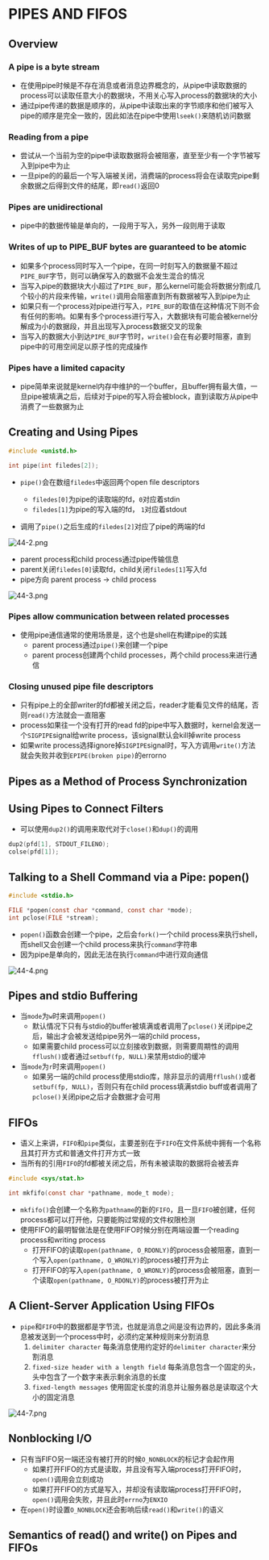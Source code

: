# PIPES AND FIFOS

## Overview

### A pipe is a byte stream
- 在使用pipe时候是不存在消息或者消息边界概念的，从pipe中读取数据的process可以读取任意大小的数据块，不用关心写入process的数据块的大小
- 通过pipe传递的数据是顺序的，从pipe中读取出来的字节顺序和他们被写入pipe的顺序是完全一致的，因此如法在pipe中使用`lseek()`来随机访问数据

### Reading from a pipe
- 尝试从一个当前为空的pipe中读取数据将会被阻塞，直至至少有一个字节被写入到pipe中为止
- 一旦pipe的的最后一个写入端被关闭，消费端的process将会在读取完pipe剩余数据之后得到文件的结尾，即`read()`返回0

### Pipes are unidirectional
- pipe中的数据传输是单向的，一段用于写入，另外一段则用于读取

### Writes of up to PIPE_BUF bytes are guaranteed to be atomic
- 如果多个process同时写入一个pipe，在同一时刻写入的数据量不超过`PIPE_BUF`字节，则可以确保写入的数据不会发生混合的情况
- 当写入pipe的数据块大小超过了`PIPE_BUF`，那么kernel可能会将数据分割成几个较小的片段来传输，`write()`调用会阻塞直到所有数据被写入到pipe为止
- 如果只有一个process对pipe进行写入，`PIPE_BUF`的取值在这种情况下则不会有任何的影响。如果有多个process进行写入，大数据块有可能会被kernel分解成为小的数据段，并且出现写入process数据交叉的现象
- 当写入的数据大小到达`PIPE_BUF`字节时，`write()`会在有必要时阻塞，直到pipe中的可用空间足以原子性的完成操作

### Pipes have a limited capacity
- pipe简单来说就是kernel内存中维护的一个buffer，且buffer拥有最大值，一旦pipe被填满之后，后续对于pipe的写入将会被block，直到读取方从pipe中消费了一些数据为止

## Creating and Using Pipes
```c
#include <unistd.h>

int pipe(int filedes[2]);
```
- `pipe()`会在数组`filedes`中返回两个open file descriptors
    - `filedes[0]`为pipe的读取端的fd，`0`对应着stdin
    - `filedes[1]`为pipe的写入端的fd， `1`对应着stdout

- 调用了`pipe()`之后生成的`filedes[2]`对应了pipe的两端的fd

![44-2.png](./img/44-2.png)  

- parent process和child process通过pipe传输信息
- parent关闭`filedes[0]`读取fd，child关闭`filedes[1]`写入fd
- pipe方向 parent process -> child process

![44-3.png](./img/44-3.png)  

### Pipes allow communication between related processes
- 使用pipe通信通常的使用场景是，这个也是shell在构建pipe的实践
    - parent process通过`pipe()`来创建一个pipe
    - parent process创建两个child processes，两个child process来进行通信

### Closing unused pipe file descriptors
- 只有pipe上的全部writer的fd都被关闭之后，reader才能看见文件的结尾，否则`read()`方法就会一直阻塞
- process如果往一个没有打开的read fd的pipe中写入数据时，kernel会发送一个`SIGPIPE`signal给write process，该signal默认会kill掉write process
- 如果write process选择ignore掉`SIGPIPE`signal时，写入方调用`write()`方法就会失败并收到`EPIPE(broken pipe)`的errorno

## Pipes as a Method of Process Synchronization

## Using Pipes to Connect Filters
- 可以使用`dup2()`的调用来取代对于`close()`和`dup()`的调用
```c
dup2(pfd[1], STDOUT_FILENO);
colse(pfd[1]);
```

## Talking to a Shell Command via a Pipe: popen()
```c
#include <stdio.h>

FILE *popen(const char *command, const char *mode);
int pclose(FILE *stream);
```
- `popen()`函数会创建一个pipe，之后会`fork()`一个child process来执行shell，而shell又会创建一个child process来执行`command`字符串
- 因为pipe是单向的，因此无法在执行`command`中进行双向通信

![44-4.png](./img/44-4.png)

## Pipes and stdio Buffering
- 当`mode`为`w`时来调用`popen()`
	- 默认情况下只有与stdio的buffer被填满或者调用了`pclose()`关闭pipe之后，输出才会被发送给pipe另外一端的child process，
	- 如果需要child process可以立刻接收到数据，则需要周期性的调用`fflush()`或者通过`setbuf(fp, NULL)`来禁用stdio的缓冲
- 当`mode`为`r`时来调用`popen()`
	- 如果另一端的child process使用stdio库，除非显示的调用`fflush()`或者`setbuf(fp, NULL)`，否则只有在child process填满stdio buff或者调用了`pclose()`关闭pipe之后才会数据才会可用

## FIFOs
- 语义上来讲，`FIFO`和`pipe`类似，主要差别在于`FIFO`在文件系统中拥有一个名称且其打开方式和普通文件打开方式一致
- 当所有的引用`FIFO`的fd都被关闭之后，所有未被读取的数据将会被丢弃

```c
#include <sys/stat.h>

int mkfifo(const char *pathname, mode_t mode);
```

- `mkfifo()`会创建一个名称为`pathname`的新的`FIFO`，且一旦`FIFO`被创建，任何process都可以打开他，只要能购过常规的文件权限检测
- 使用FIFO的最明智做法是在使用FIFO时候分别在两端设置一个reading process和writing process
    - 打开FIFO的读取`open(pathname, O_RDONLY)`的process会被阻塞，直到一个写入`open(pathname, O_WRONLY)`的process被打开为止
    - 打开FIFO的写入`open(pathname, O_WRONLY)`的process会被阻塞，直到一个读取`open(pathname, O_RDONLY)`的process被打开为止

## A Client-Server Application Using FIFOs
- `pipe`和`FIFO`中的数据都是字节流，也就是消息之间是没有边界的，因此多条消息被发送到一个process中时，必须约定某种规则来分割消息
    1. `delimiter character` 每条消息使用约定好的`delimiter character`来分割消息
    2. `fixed-size header with a length field` 每条消息包含一个固定的头，头中包含了一个数字来表示剩余消息的长度
    3. `fixed-length messages` 使用固定长度的消息并让服务器总是读取这个大小的固定消息

![44-7.png](./img/44-7.png)

## Nonblocking I/O
- 只有当FIFO另一端还没有被打开的时候`O_NONBLOCK`的标记才会起作用
    - 如果打开FIFO的方式是读取，并且没有写入端process打开FIFO时，`open()`调用会立刻成功
    - 如果打开FIFO的方式是写入，并却没有读取端process打开FIFO时，`open()`调用会失败，并且此时`errno`为`ENXIO`
- 在`open()`时设置`O_NONBLOCK`还会影响后续`read()`和`write()`的语义

## Semantics of read() and write() on Pipes and FIFOs